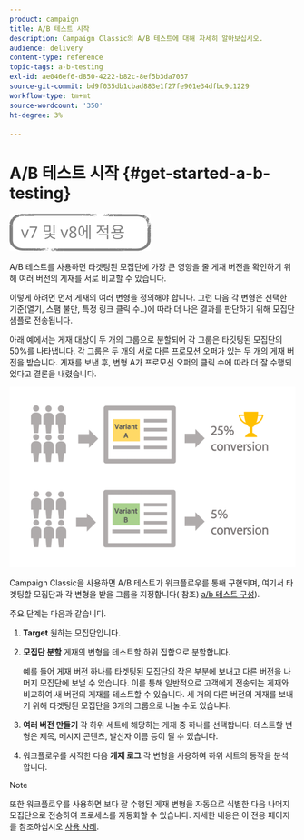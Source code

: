 ```yaml
---
product: campaign
title: A/B 테스트 시작
description: Campaign Classic의 A/B 테스트에 대해 자세히 알아보십시오.
audience: delivery
content-type: reference
topic-tags: a-b-testing
exl-id: ae046ef6-d850-4222-b82c-8ef5b3da7037
source-git-commit: bd9f035db1cbad883e1f27fe901e34dfbc9c1229
workflow-type: tm+mt
source-wordcount: '350'
ht-degree: 3%

---
```


# A/B 테스트 시작 {#get-started-a-b-testing}

![](../../assets/common.svg)

A/B 테스트를 사용하면 타겟팅된 모집단에 가장 큰 영향을 줄 게재 버전을 확인하기 위해 여러 버전의 게재를 서로 비교할 수 있습니다.

이렇게 하려면 먼저 게재의 여러 변형을 정의해야 합니다. 그런 다음 각 변형은 선택한 기준(열기, 스팸 불만, 특정 링크 클릭 수..)에 따라 더 나은 결과를 판단하기 위해 모집단 샘플로 전송됩니다.

아래 예에서는 게재 대상이 두 개의 그룹으로 분할되어 각 그룹은 타깃팅된 모집단의 50%를 나타냅니다. 각 그룹은 두 개의 서로 다른 프로모션 오퍼가 있는 두 개의 게재 버전을 받습니다. 게재를 보낸 후, 변형 A가 프로모션 오퍼의 클릭 수에 따라 더 잘 수행되었다고 결론을 내렸습니다.

![](assets/a-b-testing-schema.png)

Campaign Classic을 사용하면 A/B 테스트가 워크플로우를 통해 구현되며, 여기서 타겟팅할 모집단과 각 변형을 받을 그룹을 지정합니다( 참조) [a/b 테스트 구성](configuring-a-b-testing.md)).

주요 단계는 다음과 같습니다.

1. **Target** 원하는 모집단입니다.
1. **모집단 분할** 게재의 변형을 테스트할 하위 집합으로 분할합니다.

   예를 들어 게재 버전 하나를 타겟팅된 모집단의 작은 부분에 보내고 다른 버전을 나머지 모집단에 보낼 수 있습니다. 이를 통해 일반적으로 고객에게 전송되는 게재와 비교하여 새 버전의 게재를 테스트할 수 있습니다. 세 개의 다른 버전의 게재를 보내기 위해 타겟팅된 모집단을 3개의 그룹으로 나눌 수도 있습니다.

1. **여러 버전 만들기** 각 하위 세트에 해당하는 게재 중 하나를 선택합니다. 테스트할 변형은 제목, 메시지 콘텐츠, 발신자 이름 등이 될 수 있습니다.
1. 워크플로우를 시작한 다음 **게재 로그** 각 변형을 사용하여 하위 세트의 동작을 분석합니다.

>[!NOTE]
>
>또한 워크플로우를 사용하면 보다 잘 수행된 게재 변형을 자동으로 식별한 다음 나머지 모집단으로 전송하여 프로세스를 자동화할 수 있습니다. 자세한 내용은 이 전용 페이지를 참조하십시오 [사용 사례](a-b-testing-use-case.md).
